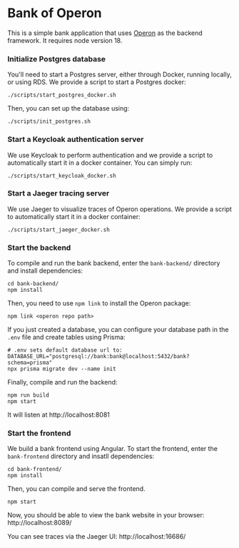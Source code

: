 # Bank of Operon

This is a simple bank application that uses [Operon](https://github.com/dbos-inc/operon) as the backend framework.
It requires node version 18.

### Initialize Postgres database
You'll need to start a Postgres server, either through Docker, running locally, or using RDS. We provide a script to start a Postgres docker:
```shell
./scripts/start_postgres_docker.sh
```

Then, you can set up the database using:
```shell
./scripts/init_postgres.sh
```

### Start a Keycloak authentication server
We use Keycloak to perform authentication and we provide a script to automatically start it in a docker container.
You can simply run:
```shell
./scripts/start_keycloak_docker.sh
```

### Start a Jaeger tracing server
We use Jaeger to visualize traces of Operon operations. We provide a script to automatically start it in a docker container:
```shell
./scripts/start_jaeger_docker.sh
```

### Start the backend
To compile and run the bank backend, enter the `bank-backend/` directory and install dependencies:
```shell
cd bank-backend/
npm install
```

Then, you need to use `npm link` to install the Operon package:
```shell
npm link <operon repo path>
```

If you just created a database, you can configure your database path in the `.env` file and create tables using Prisma:
```shell
# .env sets default database url to: DATABASE_URL="postgresql://bank:bank@localhost:5432/bank?schema=prisma"
npx prisma migrate dev --name init
```

Finally, compile and run the backend:
```shell
npm run build
npm start
```
It will listen at http://localhost:8081 

### Start the frontend
We build a bank frontend using Angular. To start the frontend, enter the `bank-frontend` directory and insatll dependencies:
```shell
cd bank-frontend/
npm install
```

Then, you can compile and serve the frontend.
```shell
npm start
```

Now, you should be able to view the bank website in your browser: http://localhost:8089/

You can see traces via the Jaeger UI: http://localhost:16686/